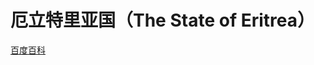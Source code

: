 # 厄立特里亚国（The State of Eritrea）

[百度百科](https://baike.baidu.com/item/%E5%8E%84%E7%AB%8B%E7%89%B9%E9%87%8C%E4%BA%9A/274704)